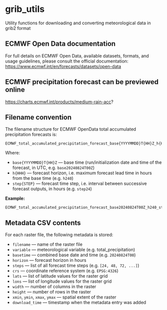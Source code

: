 # grib_utils
Utility functions for downloading and converting meteorological data in grib2 format

## ECMWF Open Data documentation
For full details on ECMWF Open Data, available datasets, formats, and usage guidelines, please consult the official documentation:  
https://www.ecmwf.int/en/forecasts/datasets/open-data

## ECMWF precipitation forecast can be previewed online
https://charts.ecmwf.int/products/medium-rain-acc?

## Filename convention
The filename structure for ECMWF OpenData total accumulated precipitation forecasts is:

```
ECMWF_total_accumulated_precipitation_forecast_base{YYYYMMDD}T{HH}Z_h{HHH}_step{STEP}.grb
```

Where:
- `base{YYYYMMDD}T{HH}Z` — base time (run/initialization date and time of the forecast, in UTC, e.g. `base20240824T00Z`)
- `h{HHH}` — forecast horizon, i.e. maximum forecast lead time in hours from the base time (e.g. `h240`)
- `step{STEP}` — forecast time step, i.e. interval between successive forecast outputs, in hours (e.g. `step24`)

**Example:**
```
ECMWF_total_accumulated_precipitation_forecast_base20240824T00Z_h240_step24.grb
```

## Metadata CSV contents

For each raster file, the following metadata is stored:

- `filename` — name of the raster file
- `variable` — meteorological variable (e.g. total_precipitation)
- `basetime` — combined base date and time (e.g. `20240824T00`)
- `horizon` — forecast horizon in hours
- `steps` — list of all forecast time steps (e.g. `[24, 48, 72, ...]`)
- `crs` — coordinate reference system (e.g. `EPSG:4326`)
- `lats` — list of latitude values for the raster grid
- `lons` — list of longitude values for the raster grid
- `width` — number of columns in the raster
- `height` — number of rows in the raster
- `xmin`, `ymin`, `xmax`, `ymax` — spatial extent of the raster
- `download_time` — timestamp when the metadata entry was added

